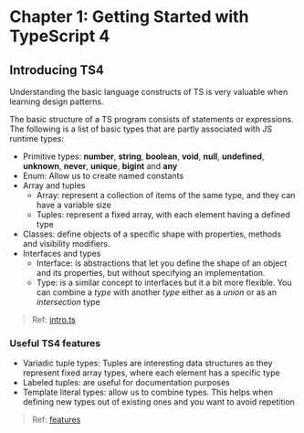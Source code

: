 # Chapter 1: Getting Started with TypeScript 4

## Introducing TS4

Understanding the basic language constructs of TS is very valuable when learning design patterns.

The basic structure of a TS program consists of statements or expressions. The following is a list of basic types that are partly associated with JS runtime types:

- Primitive types: **number**, **string**, **boolean**, **void**, **null**, **undefined**, **unknown**, **never**, **unique**, **bigint** and **any**
- Enum: Allow us to create named constants
- Array and tuples
  - Array: represent a collection of items of the same type, and they can have a variable size
  - Tuples: represent a fixed array, with each element having a defined type
- Classes: define objects of a specific shape with properties, methods and visibility modifiers.
- Interfaces and types
  - Interface: is abstractions that let you define the shape of an object and its properties, but without specifying an implementation.
  - Type: is a similar concept to interfaces but it a bit more flexible. You can combine a *type* with another *type* either as a *union* or as an *intersection* type

> Ref: [intro.ts](codesamples/intro.ts)
>
### Useful TS4 features

- Variadic tuple types: Tuples are interesting data structures as they represent fixed array types, where each element has a specific type
- Labeled tuples: are useful for documentation purposes
- Template literal types: allow us to combine types. This helps when defining new types out of existing ones and you want to avoid repetition

> Ref: [features](codesamples/features.ts)

